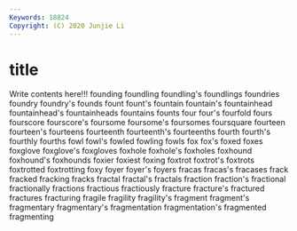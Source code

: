 ```yaml
---
Keywords: 18824
Copyright: (C) 2020 Junjie Li
---
```


# title

Write contents here!!!
founding 
foundling 
foundling's 
foundlings 
foundries
foundry 
foundry's 
founds 
fount 
fount's 
fountain 
fountain's 
fountainhead 
fountainhead's 
fountainheads
fountains 
founts 
four 
four's 
fourfold 
fours 
fourscore 
fourscore's 
foursome 
foursome's
foursomes 
foursquare 
fourteen 
fourteen's 
fourteens 
fourteenth 
fourteenth's 
fourteenths 
fourth 
fourth's
fourthly 
fourths 
fowl 
fowl's 
fowled 
fowling 
fowls 
fox 
fox's 
foxed
foxes 
foxglove 
foxglove's 
foxgloves 
foxhole 
foxhole's 
foxholes 
foxhound 
foxhound's 
foxhounds
foxier 
foxiest 
foxing 
foxtrot 
foxtrot's 
foxtrots 
foxtrotted 
foxtrotting 
foxy 
foyer
foyer's 
foyers 
fracas 
fracas's 
fracases 
frack 
fracked 
fracking 
fracks 
fractal
fractal's 
fractals 
fraction 
fraction's 
fractional 
fractionally 
fractions 
fractious 
fractiously 
fracture
fracture's 
fractured 
fractures 
fracturing 
fragile 
fragility 
fragility's 
fragment 
fragment's 
fragmentary
fragmentary's 
fragmentation 
fragmentation's 
fragmented 
fragmenting 
